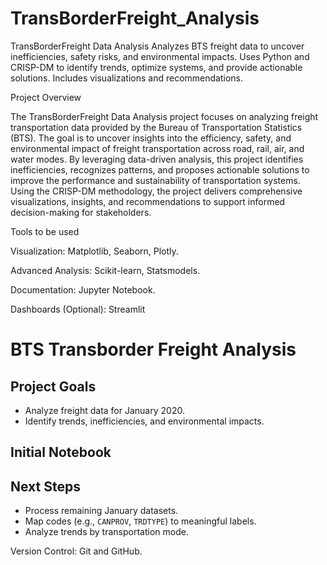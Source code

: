 # TransBorderFreight_Analysis
TransBorderFreight Data Analysis Analyzes BTS freight data to uncover inefficiencies, safety risks, and environmental impacts. Uses Python and CRISP-DM to identify trends, optimize systems, and provide actionable solutions. Includes visualizations and recommendations.

Project Overview

The TransBorderFreight Data Analysis project focuses on analyzing freight transportation data provided by the Bureau of Transportation Statistics (BTS). The goal is to uncover insights into the efficiency, safety, and environmental impact of freight transportation across road, rail, air, and water modes. By leveraging data-driven analysis, this project identifies inefficiencies, recognizes patterns, and proposes actionable solutions to improve the performance and sustainability of transportation systems. Using the CRISP-DM methodology, the project delivers comprehensive visualizations, insights, and recommendations to support informed decision-making for stakeholders.

Tools to be used

Visualization: Matplotlib, Seaborn, Plotly.

Advanced Analysis: Scikit-learn, Statsmodels.

Documentation: Jupyter Notebook.

Dashboards (Optional): Streamlit


# BTS Transborder Freight Analysis

## Project Goals
- Analyze freight data for January 2020.
- Identify trends, inefficiencies, and environmental impacts.

## Initial Notebook


## Next Steps
- Process remaining January datasets.
- Map codes (e.g., `CANPROV`, `TRDTYPE`) to meaningful labels.
- Analyze trends by transportation mode.

Version Control: Git and GitHub.
